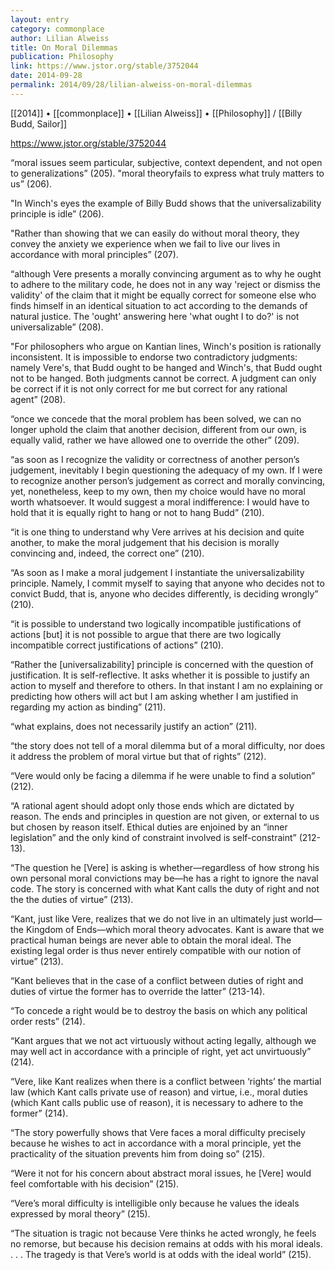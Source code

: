 ```yaml
---
layout: entry
category: commonplace
author: Lilian Alweiss
title: On Moral Dilemmas
publication: Philosophy
link: https://www.jstor.org/stable/3752044
date: 2014-09-28
permalink: 2014/09/28/lilian-alweiss-on-moral-dilemmas
---
```


[[2014]] • [[commonplace]] • [[Lilian Alweiss]] • [[Philosophy]] / [[Billy Budd, Sailor]]

https://www.jstor.org/stable/3752044

“moral issues seem particular, subjective, context dependent, and not open to generalizations” (205). 
"moral theoryfails to express what truly matters to us” (206).

"In Winch's eyes the example of Billy Budd shows that the universalizability principle is idle” (206).

"Rather than showing that we can easily do without moral theory, they convey the anxiety we experience when we fail to live our lives in accordance with moral principles” (207).

“although Vere presents a morally convincing argument as to why he ought to adhere to the military code, he does not in any way 'reject or dismiss the validity' of the claim that it might be equally correct for someone else who finds himself in an identical situation to act according to the demands of natural justice. The 'ought' answering here 'what ought I to do?' is not universalizable” (208).

"For philosophers who argue on Kantian lines, Winch's position is rationally inconsistent. It is impossible to endorse two contradictory judgments: namely Vere's, that Budd ought to be hanged and Winch's, that Budd ought not to be hanged. Both judgments cannot be correct. A judgment can only be correct if it is not only correct for me but correct for any rational agent” (208).

“once we concede that the moral problem has been solved, we can no longer uphold the claim that another decision, different from our own, is equally valid, rather we have allowed one to override the other” (209).

“as soon as I recognize the validity or correctness of another person’s judgement, inevitably I begin questioning the adequacy of my own. If I were to recognize another person’s judgement as correct and morally convincing, yet, nonetheless, keep to my own, then my choice would have no moral worth whatsoever. It would suggest a moral indifference: I would have to hold that it is equally right to hang or not to hang Budd” (210).

“it is one thing to understand why Vere arrives at his decision and quite another, to make the moral judgement that his decision is morally convincing and, indeed, the correct one” (210).

“As soon as I make a moral judgement I instantiate the universalizability principle. Namely, I commit myself to saying that anyone who decides not to convict Budd, that is, anyone who decides differently, is deciding wrongly” (210).

“it is possible to understand two logically incompatible justifications of actions [but] it is not possible to argue that there are two logically incompatible correct justifications of actions” (210).

“Rather the [universalizability] principle is concerned with the question of justification. It is self-reflective. It asks whether it is possible to justify an action to myself and therefore to others. In that instant I am no explaining or predicting how others will act but I am asking whether I am justified in regarding my action as binding” (211).

“what explains, does not necessarily justify an action” (211).

“the story does not tell of a moral dilemma but of a moral difficulty, nor does it address the problem of moral virtue but that of rights” (212).

“Vere would only be facing a dilemma if he were unable to find a solution” (212).

“A rational agent should adopt only those ends which are dictated by reason. The ends and principles in question are not given, or external to us but chosen by reason itself. Ethical duties are enjoined by an “inner legislation” and the only kind of constraint involved is self-constraint” (212-13).

“The question he [Vere] is asking is whether—regardless of how strong his own personal moral convictions may be—he has a right to ignore the naval code. The story is concerned with what Kant calls the duty of right and not the the duties of virtue” (213).

“Kant, just like Vere, realizes that we do not live in an ultimately just world—the Kingdom of Ends—which moral theory advocates. Kant is aware that we practical human beings are never able to obtain the moral ideal. The existing legal order is thus never entirely compatible with our notion of virtue” (213).

“Kant believes that in the case of a conflict between duties of right and duties of virtue the former has to override the latter” (213-14).

“To concede a right would be to destroy the basis on which any political order rests” (214).

“Kant argues that we not act virtuously without acting legally, although we may well act in accordance with a principle of right, yet act unvirtuously” (214).

“Vere, like Kant realizes when there is a conflict between ‘rights’ the martial law (which Kant calls private use of reason) and virtue, i.e., moral duties (which Kant calls public use of reason), it is necessary to adhere to the former” (214).

“The story powerfully shows that Vere faces a moral difficulty precisely because he wishes to act in accordance with a moral principle, yet the practicality of the situation prevents him from doing so” (215).

“Were it not for his concern about abstract moral issues, he [Vere] would feel comfortable with his decision” (215).

“Vere’s moral difficulty is intelligible only because he values the ideals expressed by moral theory” (215).

“The situation is tragic not because Vere thinks he acted wrongly, he feels no remorse, but because his decision remains at odds with his moral ideals. . . . The tragedy is that Vere’s world is at odds with the ideal world” (215).

